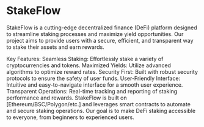 # StakeFlow
StakeFlow is a cutting-edge decentralized finance (DeFi) platform designed to streamline staking processes and maximize yield opportunities. Our project aims to provide users with a secure, efficient, and transparent way to stake their assets and earn rewards.


Key Features:
Seamless Staking: Effortlessly stake a variety of cryptocurrencies and tokens.
Maximized Yields: Utilize advanced algorithms to optimize reward rates.
Security First: Built with robust security protocols to ensure the safety of user funds.
User-Friendly Interface: Intuitive and easy-to-navigate interface for a smooth user experience.
Transparent Operations: Real-time tracking and reporting of staking performance and rewards.
StakeFlow is built on [Ethereum/BSC/Polygon/etc.] and leverages smart contracts to automate and secure staking operations. Our goal is to make DeFi staking accessible to everyone, from beginners to experienced users.
